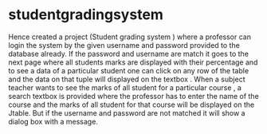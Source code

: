 # studentgradingsystem
Hence created a project (Student grading system ) where a professor can login the system by the given username and password provided to the
database already. If the password and username are match it goes to the next page where all students marks are displayed with their
percentage and to see a data of a particular student one can click on any  row of the table and the data on that tuple will displayed on the
textbox . When a subject teacher wants to see the marks of all student for a particular course , a search textbox is provided where the 
professor has to enter the name of the course and the marks of all student for that course will be displayed on the Jtable. But if the
username and password are not matched it will show a dialog box with a message.
